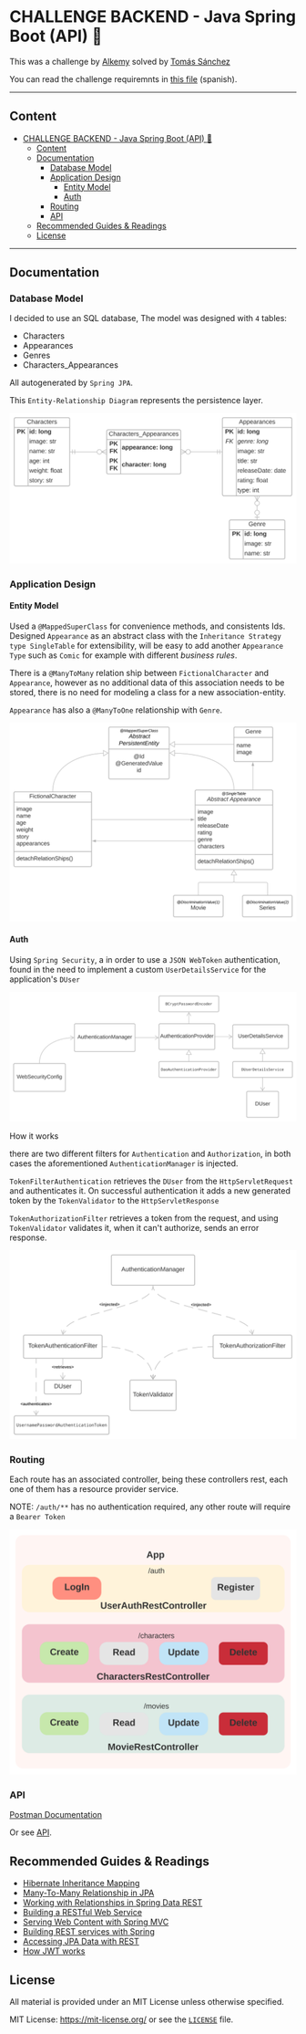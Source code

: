 # CHALLENGE BACKEND - Java Spring Boot (API) :rocket:

This was a challenge by [Alkemy](https://www.alkemy.org/) solved by [Tomás Sánchez](https://github.com/tomasanchez)

You can read the challenge requiremnts in [this file](./docs/challenge.pdf)  (spanish).

<hr></hr>

## Content
- [CHALLENGE BACKEND - Java Spring Boot (API) :rocket:](#challenge-backend---java-spring-boot-api-rocket)
  - [Content](#content)
  - [Documentation](#documentation)
    - [Database Model](#database-model)
    - [Application Design](#application-design)
      - [Entity Model](#entity-model)
      - [Auth](#auth)
    - [Routing](#routing)
    - [API](#api)
  - [Recommended Guides & Readings](#recommended-guides--readings)
  - [License](#license)

<hr></hr>

## Documentation

### Database Model

I decided to use an SQL database, The model was designed with `4` tables:

- Characters
- Appearances
- Genres
- Characters_Appearances

All autogenerated by `Spring JPA`.

This `Entity-Relationship Diagram` represents the persistence layer.

![ERD](./docs/assets/database-model.svg)


### Application Design
#### Entity Model

Used a `@MappedSuperClass` for convenience methods, and consistents Ids.
Designed `Appearance` as an abstract class with the `Inheritance Strategy type SingleTable` for extensibility, will be easy to add another `Appearance Type` such as `Comic` for example with different _business rules_.

There is a `@ManyToMany` relation ship between `FictionalCharacter` and `Appearance`, however as no additional data of this association needs to be stored, there is no need for modeling a class for a new association-entity.

`Appearance` has also a `@ManyToOne` relationship with `Genre`.

![Class diagran for Entity-Model](./docs/assets/entity-model.svg)

#### Auth

Using `Spring Security`, a in order to use a `JSON WebToken` authentication, found in the need to implement a custom `UserDetailsService` for the application's `DUser` 

![Auth Schema](./docs/assets/auth-schema.svg)

How it works

there are two different filters for `Authentication` and `Authorization`, in both cases the aforementioned `AuthenticationManager` is injected.

`TokenFilterAuthentication` retrieves the `DUser` from the `HttpServletRequest` and authenticates it. On successful authentication it adds a new generated token by the `TokenValidator` to the `HttpServletResponse`

`TokenAuthorizationFilter` retrieves a token from the request, and using `TokenValidator` validates it, when it can't authorize, sends an error response.

![Token Authentication](./docs/assets/auth-token.svg)

### Routing

Each route has an associated controller, being these controllers rest, each one of them has a resource provider service.

NOTE: `/auth/**` has no authentication required, any other route will require a `Bearer Token`

![App Routing](docs/assets/app-routing.svg)

### API

[Postman Documentation](https://documenter.getpostman.com/view/18996386/UVXbuKha#auth-info-4f8e950a-d2f1-4921-9bb7-8b06b6a45c15)

Or see [API](API.md).

## Recommended Guides & Readings

* [Hibernate Inheritance Mapping](https://www.baeldung.com/hibernate-inheritance)
* [Many-To-Many Relationship in JPA](https://www.baeldung.com/jpa-many-to-many)
* [Working with Relationships in Spring Data REST](https://www.baeldung.com/spring-data-rest-relationships)
* [Building a RESTful Web Service](https://spring.io/guides/gs/rest-service/)
* [Serving Web Content with Spring MVC](https://spring.io/guides/gs/serving-web-content/)
* [Building REST services with Spring](https://spring.io/guides/tutorials/bookmarks/)
* [Accessing JPA Data with REST](https://spring.io/guides/gs/accessing-data-rest/)
* [How JWT works](https://docs.spring.io/spring-security/reference/servlet/oauth2/resource-server/jwt.html)


## License

All material is provided under an MIT License unless otherwise specified.

MIT License: <https://mit-license.org/> or see the [`LICENSE`](https://github.com/tomasanchez/disney-challenge/blob/master/LICENSE) file.
